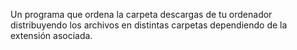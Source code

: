 Un programa que ordena la carpeta descargas de tu ordenador distribuyendo los archivos en distintas carpetas dependiendo de la extensión asociada.
